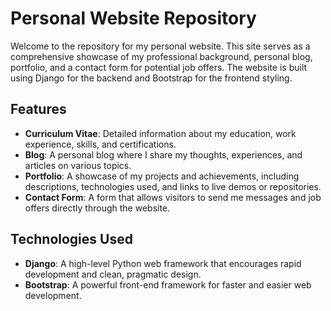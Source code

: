 # Personal Website Repository

Welcome to the repository for my personal website. This site serves as a comprehensive showcase of my professional background, personal blog, portfolio, and a contact form for potential job offers. The website is built using Django for the backend and Bootstrap for the frontend styling.

## Features

- **Curriculum Vitae**: Detailed information about my education, work experience, skills, and certifications.
- **Blog**: A personal blog where I share my thoughts, experiences, and articles on various topics.
- **Portfolio**: A showcase of my projects and achievements, including descriptions, technologies used, and links to live demos or repositories.
- **Contact Form**: A form that allows visitors to send me messages and job offers directly through the website.

## Technologies Used

- **Django**: A high-level Python web framework that encourages rapid development and clean, pragmatic design.
- **Bootstrap**: A powerful front-end framework for faster and easier web development.
